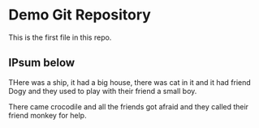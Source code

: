 # Demo Git Repository

This is the first file in this repo.

## IPsum below

THere was a ship, it had a big house, there was cat in it
and it had friend Dogy and they used to play with their friend
a small boy.


There came crocodile and all the friends got afraid and they called 
their friend monkey for help.
